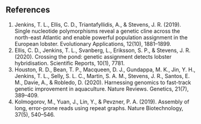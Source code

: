 **References**
----------

1. Jenkins, T. L., Ellis, C. D., Triantafyllidis, A., & Stevens, J. R. (2019). Single nucleotide polymorphisms reveal a genetic cline across the north-east Atlantic and enable powerful population assignment in the European lobster. Evolutionary Applications, 12(10), 1881–1899.
2. Ellis, C. D., Jenkins, T. L., Svanberg, L., Eriksson, S. P., & Stevens, J. R. (2020). Crossing the pond: genetic assignment detects lobster hybridisation. Scientific Reports, 10(1), 7781.
3. Houston, R. D., Bean, T. P., Macqueen, D. J., Gundappa, M. K., Jin, Y. H., Jenkins, T. L., Selly, S. L. C., Martin, S. A. M., Stevens, J. R., Santos, E. M., Davie, A., & Robledo, D. (2020). Harnessing genomics to fast-track genetic improvement in aquaculture. Nature Reviews. Genetics, 21(7), 389–409.
4. Kolmogorov, M., Yuan, J., Lin, Y., & Pevzner, P. A. (2019). Assembly of long, error-prone reads using repeat graphs. Nature Biotechnology, 37(5), 540–546.